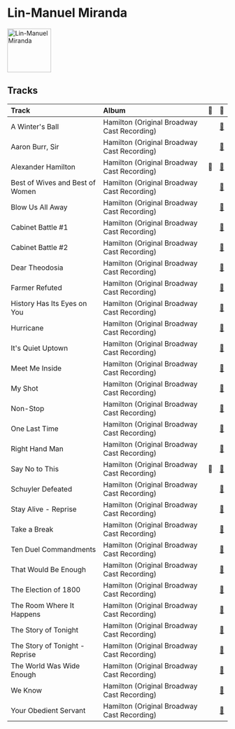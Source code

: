
# Lin-Manuel Miranda


<img src="https://i.scdn.co/image/84dc87cca456089fc5cfa2d7593d9d960ca4553f" alt="Lin-Manuel Miranda" width="100" />

## Tracks

| Track                           | Album                                       | 💚   | 🔗                                                          |
|:--------------------------------|:--------------------------------------------|:----|:-----------------------------------------------------------|
| A Winter's Ball                 | Hamilton (Original Broadway Cast Recording) |     | [🔗](https://open.spotify.com/track/2yBMVrq96wb9OHbMdBs0lF) |
| Aaron Burr, Sir                 | Hamilton (Original Broadway Cast Recording) |     | [🔗](https://open.spotify.com/track/6dr7ekfhlbquvsVY8D7gyk) |
| Alexander Hamilton              | Hamilton (Original Broadway Cast Recording) | 💚   | [🔗](https://open.spotify.com/track/4TTV7EcfroSLWzXRY6gLv6) |
| Best of Wives and Best of Women | Hamilton (Original Broadway Cast Recording) |     | [🔗](https://open.spotify.com/track/1dZutYKh4BtPlxbC81wV34) |
| Blow Us All Away                | Hamilton (Original Broadway Cast Recording) |     | [🔗](https://open.spotify.com/track/6lsFGDo1IEEPFKh94c9kFe) |
| Cabinet Battle #1               | Hamilton (Original Broadway Cast Recording) |     | [🔗](https://open.spotify.com/track/3TfKt8mPpdXfQTMfRjHzyz) |
| Cabinet Battle #2               | Hamilton (Original Broadway Cast Recording) |     | [🔗](https://open.spotify.com/track/6KRHMYPIWRgFWlXPgqO2Fp) |
| Dear Theodosia                  | Hamilton (Original Broadway Cast Recording) |     | [🔗](https://open.spotify.com/track/2sEq2rC3ynYsT49x7utWnd) |
| Farmer Refuted                  | Hamilton (Original Broadway Cast Recording) |     | [🔗](https://open.spotify.com/track/2G9lekfCh83S0lt2yfffBz) |
| History Has Its Eyes on You     | Hamilton (Original Broadway Cast Recording) |     | [🔗](https://open.spotify.com/track/1mGO8rwCE9zk7H06OxcU5m) |
| Hurricane                       | Hamilton (Original Broadway Cast Recording) |     | [🔗](https://open.spotify.com/track/16sNPUamj4vnA7uQLozRpU) |
| It's Quiet Uptown               | Hamilton (Original Broadway Cast Recording) |     | [🔗](https://open.spotify.com/track/40LYL1Z6xgCn5cBybo5K0D) |
| Meet Me Inside                  | Hamilton (Original Broadway Cast Recording) |     | [🔗](https://open.spotify.com/track/6p7jXaTJdpzGWnOJoK2jYr) |
| My Shot                         | Hamilton (Original Broadway Cast Recording) |     | [🔗](https://open.spotify.com/track/4cxvludVmQxryrnx1m9FqL) |
| Non-Stop                        | Hamilton (Original Broadway Cast Recording) |     | [🔗](https://open.spotify.com/track/7qfoq1JFKBUEIvhqOHzuqX) |
| One Last Time                   | Hamilton (Original Broadway Cast Recording) |     | [🔗](https://open.spotify.com/track/0Iys022UwQ8xBfxE1g4nWZ) |
| Right Hand Man                  | Hamilton (Original Broadway Cast Recording) |     | [🔗](https://open.spotify.com/track/3nJYcY9yvKP8Oi2Ml8brXt) |
| Say No to This                  | Hamilton (Original Broadway Cast Recording) | 💚   | [🔗](https://open.spotify.com/track/3s9itRgJYcKhem01P17865) |
| Schuyler Defeated               | Hamilton (Original Broadway Cast Recording) |     | [🔗](https://open.spotify.com/track/05bhmaAD1urZnQMWNd6p3S) |
| Stay Alive - Reprise            | Hamilton (Original Broadway Cast Recording) |     | [🔗](https://open.spotify.com/track/2ydKgIVZAQXeYLWtxU8DFS) |
| Take a Break                    | Hamilton (Original Broadway Cast Recording) |     | [🔗](https://open.spotify.com/track/2qFIJT5hjqaNFA1GKwl9me) |
| Ten Duel Commandments           | Hamilton (Original Broadway Cast Recording) |     | [🔗](https://open.spotify.com/track/3lXyAQ0kekAvY5LodpWmUs) |
| That Would Be Enough            | Hamilton (Original Broadway Cast Recording) |     | [🔗](https://open.spotify.com/track/6oF8ueLn5hIl4PRp17sxW6) |
| The Election of 1800            | Hamilton (Original Broadway Cast Recording) |     | [🔗](https://open.spotify.com/track/0LpHC9mhPAQC98IjXZIrif) |
| The Room Where It Happens       | Hamilton (Original Broadway Cast Recording) |     | [🔗](https://open.spotify.com/track/2TK2KSrzXD6W01qjXVjNGh) |
| The Story of Tonight            | Hamilton (Original Broadway Cast Recording) |     | [🔗](https://open.spotify.com/track/0NJWhm3hUwIZSy5s0TGJ8q) |
| The Story of Tonight - Reprise  | Hamilton (Original Broadway Cast Recording) |     | [🔗](https://open.spotify.com/track/1CzeuSrm71wHP9qsjg7p3F) |
| The World Was Wide Enough       | Hamilton (Original Broadway Cast Recording) |     | [🔗](https://open.spotify.com/track/0P09TBGSKiQwfUsEh1UafT) |
| We Know                         | Hamilton (Original Broadway Cast Recording) |     | [🔗](https://open.spotify.com/track/1DLfR4MOfLYbV6v3xrmWa8) |
| Your Obedient Servant           | Hamilton (Original Broadway Cast Recording) |     | [🔗](https://open.spotify.com/track/6SHI6STEW51cQkAXBRpLNj) |